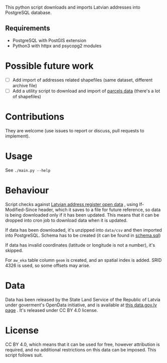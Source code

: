 This python script downloads and imports Latvian addresses into PostgreSQL database.

## Requirements

* PostgreSQL with PostGIS extension
* Python3 with httpx and psycopg2 modules

# Possible future work

- [ ] Add import of addresses related shapefiles (same dataset, different archive file)
- [ ] Add a utility script to download and import
  of [parcels data](https://data.gov.lv/dati/lv/dataset/kadastra-informacijas-sistemas-atverti-telpiskie-dati) (there's
  a lot of shapefiles)

# Contributions

They are welcome (use issues to report or discuss, pull requests to implement).

# Usage

See `./main.py --help`

# Behaviour

Script checks
against [Latvian address register open data](https://data.gov.lv/dati/lv/dataset/valsts-adresu-registra-informacijas-sistemas-atvertie-dati)
, using If-Modified-Since header, which it saves to a file for future reference, so data is being downloaded only if it
has been updated. This means that it can be dropped into cron job to download data when it is updated.

If data has been downloaded, it's unzipped into `data/csv` and then imported into PostgreSQL. Schema has to be created
(it can be found in [schema.sql](schema.sql))

If data has invalid coordinates (latitude or longitude is not a number), it's skipped.

For `aw_eka` table column `geom` is created, and an spatial index is added. SRID 4326 is used, so some offsets may
arise.

# Data

Data has been released by the State Land Service of the Republic of Latvia under goverment's OpenData initiative, and is
available
at [this data.gov.lv page](https://data.gov.lv/dati/lv/dataset/valsts-adresu-registra-informacijas-sistemas-atvertie-dati)
. It's released under CC BY 4.0 license.

# License

CC BY 4.0, which means that it can be used for free, however attribution is required, and no additional restrictions on
this data can be imposed. This script follows suit.